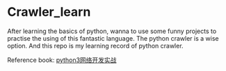 # Crawler_learn

After learning the basics of python, wanna to use some funny projects to practise the using
of this fantastic language. The python crawler is a wise option. And this repo 
is my learning record of python crawler.

Reference book: [python3网络开发实战](https://book.douban.com/subject/30175598//)